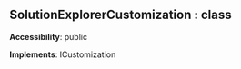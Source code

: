 ## **SolutionExplorerCustomization** : class
**Accessibility**: public

**Implements**: ICustomization

